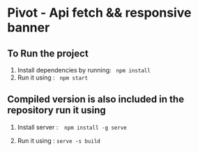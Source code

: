 # Pivot - Api fetch && responsive banner

## To Run the project 
1. Install dependencies by running:
    ``` npm install```
2. Run it using :
    ``` npm start```

## Compiled version is  also included in the repository run it using 

 1. Install server :```   npm install -g serve ```

2. Run it using : ```serve -s build ```


       


 
